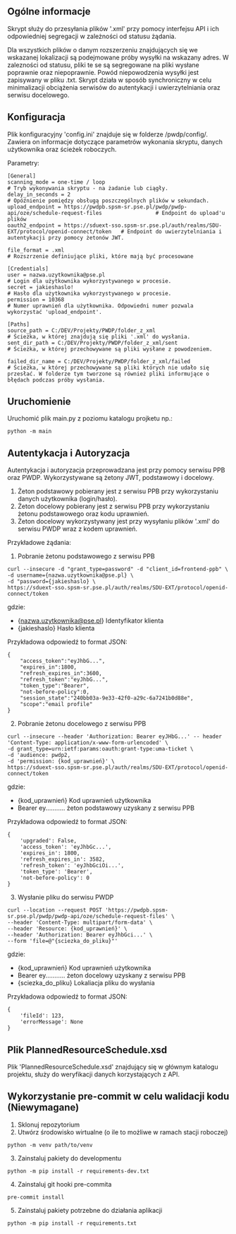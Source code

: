 ## Ogólne informacje

Skrypt służy do przesyłania plików '.xml' przy pomocy interfejsu API i ich odpowiedniej segregacji w zależności od statusu żądania.

Dla wszystkich plików o danym rozszerzeniu znajdujących się we wskazanej lokalizacji są podejmowane próby wysyłki na wskazany adres. W zalezności od statusu, pliki te se są segregowane na pliki wysłane poprawnie oraz niepoprawnie. Powód niepowodzenia wysyłki jest zapisywany w pliku .txt.
Skrypt działa w sposób synchroniczny w celu minimalizacji obciążenia serwisów do autentykacji i uwierzytelniania oraz serwisu docelowego.

## Konfiguracja

Plik konfiguracyjny 'config.ini' znajduje się w folderze /pwdp/config/. Zawiera on informacje dotyczące parametrów wykonania skryptu, danych użytkownika oraz ścieżek roboczych.

Parametry:
```
[General]
scanning_mode = one-time / loop                                                                         # Tryb wykonywania skryptu - na żadanie lub ciągły.
delay_in_seconds = 2                                                                                    # Opóźnienie pomiędzy obsługą poszczególnych plików w sekundach.
upload_endpoint = https://pwdpb.spsm-sr.pse.pl/pwdp/pwdp-api/oze/schedule-request-files                 # Endpoint do upload'u plików
oauth2_endpoint = https://sduext-sso.spsm-sr.pse.pl/auth/realms/SDU-EXT/protocol/openid-connect/token   # Endpoint do uwierzytelniania i autentykacji przy pomocy żetonów JWT.

file_format = .xml                                                                                      # Rozszrzenie definiujące pliki, które mają być procesowane

[Credentials]
user = nazwa.uzytkownika@pse.pl                                                                         # Login dla użytkownika wykorzystywanego w procesie.
secret = jakieshaslo!                                                                                   # Hasło dla użytkownika wykorzystywanego w procesie.
permission = 10368                                                                                      # Numer uprawnień dla użytkownika. Odpowiedni numer pozwala wykorzystać 'upload_endpoint'.

[Paths]
source_path = C:/DEV/Projekty/PWDP/folder_z_xml                                                         # Ścieżka, w której znajdują się pliki '.xml' do wysłania.
sent_dir_path = C:/DEV/Projekty/PWDP/folder_z_xml/sent                                                  # Ścieżka, w której przechowywane są pliki wysłane z powodzeniem.

failed_dir_name = C:/DEV/Projekty/PWDP/folder_z_xml/failed                                              # Ścieżka, w której przechowywane są pliki których nie udało się przesłać. W folderze tym tworzone są również pliki informujące o błędach podczas próby wysłania.
```

## Uruchomienie

Uruchomić plik main.py z poziomu katalogu projketu np.:
```
python -m main
```

## Autentykacja i Autoryzacja

Autentykacja i autoryzacja przeprowadzana jest przy pomocy serwisu PPB oraz PWDP. Wykorzystywane są żetony JWT, podstawowy i docelowy.
1. Żeton podstawowy pobierany jest z serwisu PPB przy wykorzystaniu danych użytkownika (login/hasło).
2. Żeton docelowy pobierany jest z serwisu PPB przy wykorzystaniu żetonu podstawowego oraz kodu uprawnień.
3. Żeton docelowy wykorzystywany jest przy wysyłaniu plików '.xml' do serwisu PWDP wraz z kodem uprawnień.

Przykładowe żądania:
1. Pobranie żetonu podstawowego z serwisu PPB
```
curl --insecure -d "grant_type=password" -d "client_id=frontend-ppb" \
-d username={nazwa.uzytkownika@pse.pl} \
-d "password={jakieshaslo} \
https://sduext-sso.spsm-sr.pse.pl/auth/realms/SDU-EXT/protocol/openid-connect/token
```

gdzie:
- {nazwa.uzytkownika@pse.pl} Identyfikator klienta
- {jakieshaslo} Hasło klienta

Przykładowa odpowiedź to format JSON:
```
{
    "access_token":"eyJhbG...",
    "expires_in":1800,
    "refresh_expires_in":3600,
    "refresh_token":"eyJhbG...",
    "token_type":"Bearer",
    "not-before-policy":0,
    "session_state":"240bb03a-9e33-42f0-a29c-6a7241b0d88e",
    "scope":"email profile"
}

```

2. Pobranie żetonu docelowego z serwisu PPB
```
curl --insecure --header 'Authorization: Bearer eyJHbG...' -- header 'Content-Type: application/x-www-form-urlencoded' \
-d grant_type=urn:ietf:params:oauth:grant-type:uma-ticket \
-d 'audience: pwdp2,
-d 'permission: {kod_uprawnień}' \
https://sduext-sso.spsm-sr.pse.pl/auth/realms/SDU-EXT/protocol/openid-connect/token
```

gdzie:
- {kod_uprawnień} Kod uprawnień użytkownika
- Bearer ey........... żeton podstawowy uzyskany z serwisu PPB

Przykładowa odpowiedź to format JSON:
```
{
    'upgraded': False,
    'access_token': 'eyJhbGc...',
    'expires_in': 1800,
    'refresh_expires_in': 3582,
    'refresh_token': 'eyJhbGciOi...',
    'token_type': 'Bearer',
    'not-before-policy': 0
}
```

3. Wysłanie pliku do serwisu PWDP
```
curl --location --request POST 'https://pwdpb.spsm-sr.pse.pl/pwdp/pwdp-api/oze/schedule-request-files' \
--header 'Content-Type: multipart/form-data' \
--header 'Resource: {kod_uprawnień}' \
--header 'Authorization: Bearer eyJhbGci...' \
--form 'file=@"{sciezka_do_pliku}"'
```

gdzie:
- {kod_uprawnień} Kod uprawnień użytkownika
- Bearer ey........... żeton docelowy uzyskany z serwisu PPB
- {sciezka_do_pliku} Lokaliacja pliku do wysłania

Przykładowa odpowiedź to format JSON:
```
{
    'fileId': 123,
    'errorMessage': None
}
```

## Plik PlannedResourceSchedule.xsd
Plik 'PlannedResourceSchedule.xsd' znajdujący się w głównym katalogu projektu, służy do weryfikacji danych korzystających z API.

## Wykorzystanie pre-commit w celu walidacji kodu (Niewymagane)
1. Sklonuj repozytorium
2. Utwórz środowisko wirtualne (o ile to możliwe w ramach stacji roboczej)
```
python -m venv path/to/venv
```
3. Zainstaluj pakiety do developmentu
```
python -m pip install -r requirements-dev.txt
```
4. Zainstaluj git hooki pre-commita
```
pre-commit install
```
5. Zainstaluj pakiety potrzebne do działania aplikacji
```
python -m pip install -r requirements.txt
```
